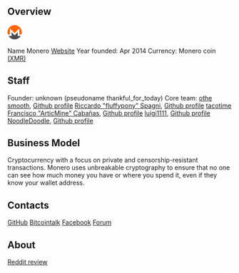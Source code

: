 ## Overview
![Monero logo](../projects/logo/monero.png)  
    
   Name Monero
   [Website](http://www.monero.cc/) 
   Year founded: Apr 2014
   Currency: Monero coin [(XMR)](https://coinmarketcap.com/currencies/monero/) 
## Staff 
   Founder: unknown (pseudoname thankful_for_today)
   Core team:
	[othe](othe@getmonero.org)
	[smooth](smooth@getmonero.org), [Github profile](https://github.com/iamsmooth)
	[Riccardo "fluffypony" Spagni](ric@getmonero.org), [Github profile](https://github.com/fluffypony)
	[tacotime](tacotime@getmonero.org)
	[Francisco "ArticMine" Cabañas](articmine@getmonero.org), [Github profile](https://github.com/luigi1111)
	[luigi1111](luigi1111@getmonero.org), [Github profile](https://github.com/luigi1111)
	[NoodleDoodle](noodledoodle@getmonero.org), [Github profile](https://github.com/NoodleDoodleNoodleDoodleNoodleDoodleNoo)
    
## Business Model
   Cryptocurrency with a focus on private and censorship-resistant transactions.
Monero uses unbreakable cryptography to ensure that no one can see how much money you have or where you spend it, even if they know your wallet address.
	
## Contacts
   [GitHub](https://github.com/monero-project/) 
   [Bitcointalk](https://bitcointalk.org/index.php?topic=583449.0) 
   [Facebook](https://www.facebook.com/monerocurrency) 
   [Forum](https://forum.getmonero.org/)
## About 
   [Reddit review](https://www.reddit.com/r/Monero/comments/668rl4/xmrto_review/) 




